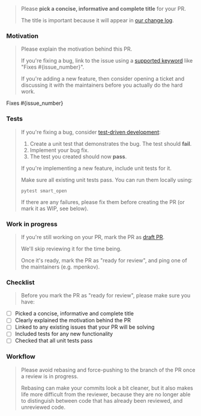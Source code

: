 > Please **pick a concise, informative and complete title** for your PR.
> 
> The title is important because it will appear in [our change log](https://github.com/RaRe-Technologies/smart_open/blob/master/CHANGELOG.md).

### Motivation

> Please explain the motivation behind this PR.
> 
> If you're fixing a bug, link to the issue using a [supported keyword](https://docs.github.com/en/issues/tracking-your-work-with-issues/using-issues/linking-a-pull-request-to-an-issue) like "Fixes #{issue_number}".
> 
> If you're adding a new feature, then consider opening a ticket and discussing it with the maintainers before you actually do the hard work.

Fixes #{issue_number}

### Tests

> If you're fixing a bug, consider [test-driven development](https://en.wikipedia.org/wiki/Test-driven_development):
> 
> 1. Create a unit test that demonstrates the bug. The test should **fail**.
> 2. Implement your bug fix.
> 3. The test you created should now **pass**.
> 
> If you're implementing a new feature, include unit tests for it.
> 
> Make sure all existing unit tests pass.
> You can run them locally using:
> 
>     pytest smart_open
> 
> If there are any failures, please fix them before creating the PR (or mark it as WIP, see below).

### Work in progress

> If you're still working on your PR, mark the PR as [draft PR](https://docs.github.com/en/pull-requests/collaborating-with-pull-requests/proposing-changes-to-your-work-with-pull-requests/changing-the-stage-of-a-pull-request).
> 
> We'll skip reviewing it for the time being.
> 
> Once it's ready, mark the PR as "ready for review", and ping one of the maintainers (e.g. mpenkov).

### Checklist

> Before you mark the PR as "ready for review", please make sure you have:

- [ ] Picked a concise, informative and complete title
- [ ] Clearly explained the motivation behind the PR
- [ ] Linked to any existing issues that your PR will be solving
- [ ] Included tests for any new functionality
- [ ] Checked that all unit tests pass

### Workflow

> Please avoid rebasing and force-pushing to the branch of the PR once a review is in progress.
> 
> Rebasing can make your commits look a bit cleaner, but it also makes life more difficult from the reviewer, because they are no longer able to distinguish between code that has already been reviewed, and unreviewed code.
